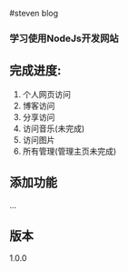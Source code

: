 #steven blog

### 学习使用NodeJs开发网站

## 完成进度:
1. 个人网页访问
2. 博客访问
3. 分享访问
4. 访问音乐(未完成)
5. 访问图片
6. 所有管理(管理主页未完成)

## 添加功能

...

## 版本
1.0.0

